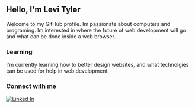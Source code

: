 <h2>Hello, I'm Levi Tyler</h2>

Welcome to my GitHub profile. 
  Im passionate about computers and programing. Im interested in where the future of web development will go and what can be done inside a web browser.

<h3>Learning</h3>

I'm currently learning how to better design websites, and what technolgies can be used for help in web development.

<h3>Connect with me</h3>
<a href="https://www.linkedin.com/in/levi-tyler-54a4911b6/" title="LinkedIn">
  <img src="https://www.flaticon.com/free-icons/linkedin" alt="Linked In"
</a>
